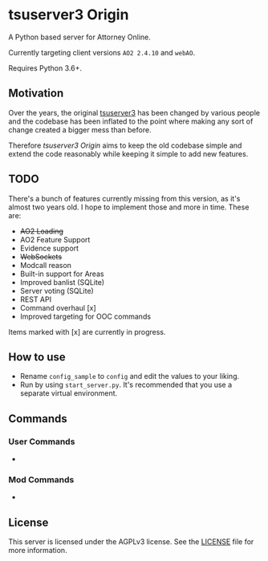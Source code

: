 # tsuserver3 Origin

A Python based server for Attorney Online.

Currently targeting client versions `AO2 2.4.10` and `webAO`.

Requires Python 3.6+.

## Motivation

Over the years, the original [tsuserver3](https://github.com/AttorneyOnlineVidya/tsuserver3) has been changed by various people and the codebase
has been inflated to the point where making any sort of change created a bigger mess than before.

Therefore *tsuserver3 Origin* aims to keep the old codebase simple and extend the code reasonably
while keeping it simple to add new features.

## TODO

There's a bunch of features currently missing from this version, as it's almost two years old.
I hope to implement those and more in time. These are:

* ~~AO2 Loading~~
* AO2 Feature Support
* Evidence support
* ~~WebSockets~~
* Modcall reason
* Built-in support for Areas
* Improved banlist (SQLite)
* Server voting (SQLite)
* REST API
* Command overhaul [x]
* Improved targeting for OOC commands

Items marked with [x] are currently in progress.


## How to use

* Rename `config_sample` to `config` and edit the values to your liking.  
* Run by using `start_server.py`. It's recommended that you use a separate virtual environment.

## Commands

### User Commands

* 

### Mod Commands

* 

## License

This server is licensed under the AGPLv3 license. See the
[LICENSE](LICENSE.md) file for more information.